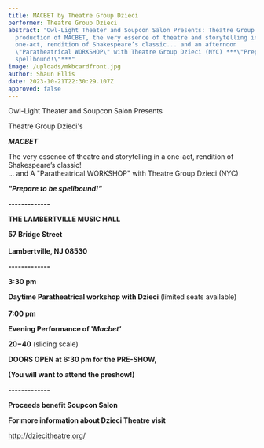 ```yaml
---
title: MACBET by Theatre Group Dzieci
performer: Theatre Group Dzieci
abstract: "Owl-Light Theater and Soupcon Salon Presents: Theatre Group Dzieci's
  production of MACBET, the very essence of theatre and storytelling in a
  one-act, rendition of Shakespeare’s classic... and an afternoon
  \"Paratheatrical WORKSHOP\" with Theatre Group Dzieci (NYC) ***\"Prepare to be
  spellbound!\"***"
image: /uploads/mkbcardfront.jpg
author: Shaun Ellis
date: 2023-10-21T22:30:29.107Z
approved: false
---
```

Owl-Light Theater and Soupcon Salon Presents

Theatre Group Dzieci's

***MACBET***

The very essence of theatre and storytelling in a one-act, rendition of Shakespeare’s classic!\
... and A "Paratheatrical WORKSHOP" with Theatre Group Dzieci (NYC)

***"Prepare to be spellbound!"***

**\-﻿------------**

**THE LAMBERTVILLE MUSIC HALL**

**57 Bridge Street** \
\
**Lambertville, NJ 08530**

**\-﻿------------**

**3:30 pm** 

**Daytime Paratheatrical workshop with Dzieci** (limited seats available)\
**\
7:00 pm** 

**Evening Performance of '*Macbet'***

**$20-$40** (sliding scale)

**DOORS OPEN at 6:30 pm for the PRE-SHOW,** 

**(You will want to attend the preshow!)**

**\-﻿------------**

**Proceeds benefit Soupcon Salon**

**For more information about Dzieci Theatre visit** 

<http://dziecitheatre.org/>